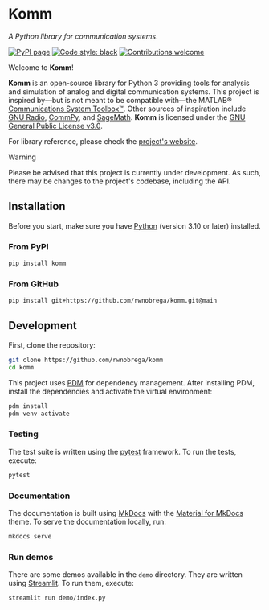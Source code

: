# Komm

_A Python library for communication systems_.

[![PyPI page](https://badge.fury.io/py/komm.svg)](https://pypi.org/project/komm/)
[![Code style: black](https://img.shields.io/badge/code%20style-black-000000.svg)](https://github.com/psf/black/)
[![Contributions welcome](https://img.shields.io/badge/contributions-welcome-brightgreen.svg)](https://github.com/rwnobrega/komm/issues)

Welcome to **Komm**!

<!--intro-start-->

**Komm** is an open-source library for Python 3 providing tools for analysis and simulation of analog and digital communication systems. This project is inspired by—but is not meant to be compatible with—the MATLAB® [Communications System Toolbox™](https://www.mathworks.com/help/comm/). Other sources of inspiration include [GNU Radio](https://gnuradio.org/), [CommPy](http://veeresht.info/CommPy/), and [SageMath](https://www.sagemath.org/). **Komm** is licensed under the [GNU General Public License v3.0](https://www.gnu.org/licenses/gpl-3.0.en.html).

<!--intro-end-->

For library reference, please check the [project's website](https://komm.dev/).

<!--notes-start-->

> [!WARNING]
> Please be advised that this project is currently under development. As such, there may be changes to the project's codebase, including the API.

<!--notes-end-->

## Installation

Before you start, make sure you have [Python](https://www.python.org/) (version 3.10 or later) installed.

### From PyPI

```bash
pip install komm
```

### From GitHub

```bash
pip install git+https://github.com/rwnobrega/komm.git@main
```

## Development

First, clone the repository:

```bash
git clone https://github.com/rwnobrega/komm
cd komm
```

This project uses [PDM](https://pdm-project.org/) for dependency management. After installing PDM, install the dependencies and activate the virtual environment:

```bash
pdm install
pdm venv activate
```

### Testing

The test suite is written using the [pytest](https://docs.pytest.org/) framework. To run the tests, execute:

```bash
pytest
```

### Documentation

The documentation is built using [MkDocs](https://www.mkdocs.org/) with the [Material for MkDocs](https://squidfunk.github.io/mkdocs-material/) theme. To serve the documentation locally, run:

```bash
mkdocs serve
```

### Run demos

There are some demos available in the `demo` directory. They are written using [Streamlit](https://streamlit.io/). To run them, execute:

```bash
streamlit run demo/index.py
```
